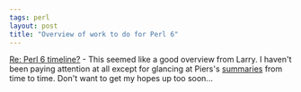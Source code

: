 ```yaml
---
tags: perl
layout: post
title: "Overview of work to do for Perl 6"
---
```




<a href="http://www.nntp.perl.org/group/perl.perl6.language/16622">Re: Perl 6 timeline?</a> - This seemed like a good overview from Larry. I haven't been paying attention at all except for glancing at Piers's <a href="http://www.perl.com/pub/a/2004/02/p6pdigest/20040215.html">summaries</a> from time to time. Don't want to get my hopes up too soon...


